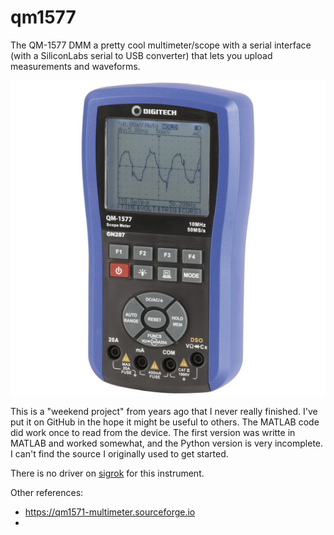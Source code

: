 # qm1577

The QM-1577 DMM a pretty cool multimeter/scope with a serial interface (with a SiliconLabs serial to USB converter) that lets you upload measurements and waveforms.



![Digitech QM-1577](QM1577-10mhz-4000-count-hand-held-scope-dmmImageMain-515.jpg)

This is a "weekend project" from years ago that I never really finished.  I've put it on GitHub in the hope it might be useful to others.
The MATLAB code did work once to read from the device.
The first version was writte in MATLAB and worked somewhat, and the Python version is very incomplete.  I can't find the source I originally used to get
started.

There is no driver on [sigrok](https://sigrok.org) for this instrument.

Other references:

* https://qm1571-multimeter.sourceforge.io
* 

